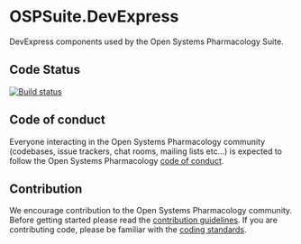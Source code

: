 # OSPSuite.DevExpress

DevExpress components used by the Open Systems Pharmacology Suite.

## Code Status
[![Build status](https://img.shields.io/github/actions/workflow/status/Open-Systems-Pharmacology/OSPSuite.DevExpress/build-and-publish.yml?logo=nuget&label=Build%20status)](https://github.com/Open-Systems-Pharmacology/OSPSuite.DevExpress/actions/workflows/build-and-publish.yml)

## Code of conduct
Everyone interacting in the Open Systems Pharmacology community (codebases, issue trackers, chat rooms, mailing lists etc...) is expected to follow the Open Systems Pharmacology [code of conduct](https://github.com/Open-Systems-Pharmacology/Suite/blob/master/CODE_OF_CONDUCT.md).

## Contribution
We encourage contribution to the Open Systems Pharmacology community. Before getting started please read the [contribution guidelines](https://github.com/Open-Systems-Pharmacology/Suite/blob/master/CONTRIBUTING.md). If you are contributing code, please be familiar with the [coding standards](https://github.com/Open-Systems-Pharmacology/Suite/blob/master/CODING_STANDARDS.md).
